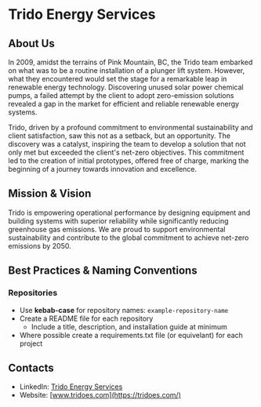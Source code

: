 # Trido Energy Services

## About Us
In 2009, amidst the terrains of Pink Mountain, BC, the Trido team embarked on what was to be a routine installation of a plunger lift system. However, what they encountered would set the stage for a remarkable leap in renewable energy technology. Discovering unused solar power chemical pumps, a failed attempt by the client to adopt zero-emission solutions revealed a gap in the market for efficient and reliable renewable energy systems.

Trido, driven by a profound commitment to environmental sustainability and client satisfaction, saw this not as a setback, but an opportunity. The discovery was a catalyst, inspiring the team to develop a solution that not only met but exceeded the client's net-zero objectives. This commitment led to the creation of initial prototypes, offered free of charge, marking the beginning of a journey towards innovation and excellence.

## Mission & Vision
Trido is empowering operational performance by designing equipment and building systems with superior reliability while significantly reducing greenhouse gas emissions. We are proud to support environmental sustainability and contribute to the global commitment to achieve net-zero emissions by 2050.

## Best Practices & Naming Conventions

### Repositories
- Use **kebab-case** for repository names: `example-repository-name`
- Create a README file for each repository
    - Include a title, description, and installation guide at minimum
- Where possible create a requirements.txt file (or equivelant) for each project

## Contacts

- LinkedIn: [Trido Energy Services](https://www.linkedin.com/company/tridoes/)
- Website: [www.tridoes.com](https://tridoes.com/)